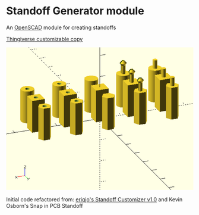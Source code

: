 # Standoff Generator module
An [OpenSCAD](http://www.openscad.org) module for creating standoffs

[Thingiverse customizable copy](http://www.thingiverse.com/thing:1528494)

![Sample of what module can currently create](Standoff-Samples.png)

Initial code refactored from:
  [eriqjo's Standoff Customizer v1.0](http://www.thingiverse.com/thing:351092)
  and Kevin Osborn's Snap in PCB Standoff
